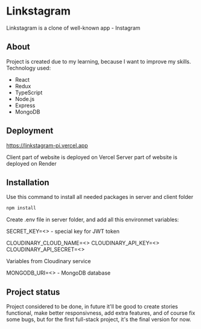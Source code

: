 # Linkstagram

Linkstagram is a clone of well-known app - Instagram

## About

Project is created due to my learning, because I want to improve my skills. Technology used:
- React
- Redux
- TypeScript
- Node.js
- Express
- MongoDB

## Deployment

https://linkstagram-pi.vercel.app

Client part of website is deployed on Vercel
Server part of website is deployed on Render

## Installation

Use this command to install all needed packages in server and client folder

```bash
npm install 
```

Create .env file in server folder, and add all this environmet variables:

SECRET_KEY=<> - special key for JWT token

CLOUDINARY_CLOUD_NAME=<>
CLOUDINARY_API_KEY=<>
CLOUDINARY_API_SECRET=<>

Variables from Cloudinary service

MONGODB_URI=<> - MongoDB database


## Project status

Project considered to be done, in future it'll be good to create stories functional, make better responsivness, add extra features, and of course fix some bugs, but for the first full-stack project, it's the final version for now.
